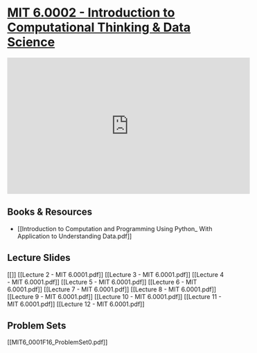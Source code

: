 # [MIT 6.0002 - Introduction to Computational Thinking & Data Science](https://ocw.mit.edu/courses/6-0002-introduction-to-computational-thinking-and-data-science-fall-2016/)

<iframe width="560" height="315" src="https://www.youtube.com/embed/videoseries?list=PLUl4u3cNGP619EG1wp0kT-7rDE_Az5TNd" title="YouTube video player" frameborder="0" allow="accelerometer; autoplay; clipboard-write; encrypted-media; gyroscope; picture-in-picture" allowfullscreen></iframe>

## Books & Resources
- [[Introduction to Computation and Programming Using Python_ With Application to Understanding Data.pdf]]

## Lecture Slides
[[]]
[[Lecture 2 - MIT 6.0001.pdf]]
[[Lecture 3 - MIT 6.0001.pdf]]
[[Lecture 4 - MIT 6.0001.pdf]]
[[Lecture 5 - MIT 6.0001.pdf]]
[[Lecture 6 - MIT 6.0001.pdf]]
[[Lecture 7 - MIT 6.0001.pdf]]
[[Lecture 8 - MIT 6.0001.pdf]]
[[Lecture 9 - MIT 6.0001.pdf]]
[[Lecture 10 - MIT 6.0001.pdf]]
[[Lecture 11 - MIT 6.0001.pdf]]
[[Lecture 12 - MIT 6.0001.pdf]]

## Problem Sets
[[MIT6_0001F16_ProblemSet0.pdf]]